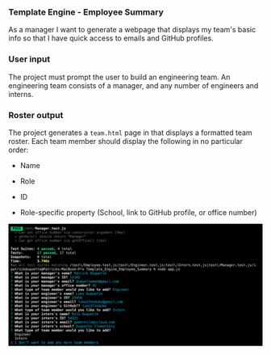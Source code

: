 ### Template Engine - Employee Summary


As a manager
I want to generate a webpage that displays my team's basic info
so that I have quick access to emails and GitHub profiles.


### User input

The project must prompt the user to build an engineering team. An engineering
team consists of a manager, and any number of engineers and interns.

### Roster output

The project generates a `team.html` page in that displays a formatted team roster. Each team member should display the following in no particular order:

  * Name

  * Role

  * ID

  * Role-specific property (School, link to GitHub profile, or office number)

![Image description](CLI_screenshot.png)


